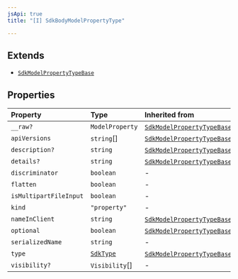 ```yaml
---
jsApi: true
title: "[I] SdkBodyModelPropertyType"

---
```

## Extends

- [`SdkModelPropertyTypeBase`](SdkModelPropertyTypeBase.md)

## Properties

| Property | Type | Inherited from |
| :------ | :------ | :------ |
| `__raw?` | `ModelProperty` | [`SdkModelPropertyTypeBase`](SdkModelPropertyTypeBase.md).`__raw` |
| `apiVersions` | `string`[] | [`SdkModelPropertyTypeBase`](SdkModelPropertyTypeBase.md).`apiVersions` |
| `description?` | `string` | [`SdkModelPropertyTypeBase`](SdkModelPropertyTypeBase.md).`description` |
| `details?` | `string` | [`SdkModelPropertyTypeBase`](SdkModelPropertyTypeBase.md).`details` |
| `discriminator` | `boolean` | - |
| `flatten` | `boolean` | - |
| `isMultipartFileInput` | `boolean` | - |
| `kind` | `"property"` | - |
| `nameInClient` | `string` | [`SdkModelPropertyTypeBase`](SdkModelPropertyTypeBase.md).`nameInClient` |
| `optional` | `boolean` | [`SdkModelPropertyTypeBase`](SdkModelPropertyTypeBase.md).`optional` |
| `serializedName` | `string` | - |
| `type` | [`SdkType`](../type-aliases/SdkType.md) | [`SdkModelPropertyTypeBase`](SdkModelPropertyTypeBase.md).`type` |
| `visibility?` | `Visibility`[] | - |
